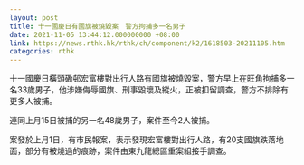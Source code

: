 ```yaml
---
layout: post
title: 十一國慶日有國旗被燒毀案　警方拘捕多一名男子
date: 2021-11-05 13:44:12.000000000 +08:00
link: https://news.rthk.hk/rthk/ch/component/k2/1618503-20211105.htm
categories: rthk
---
```


十一國慶日橫頭磡邨宏富樓對出行人路有國旗被燒毀案，警方早上在旺角拘捕多一名33歲男子，他涉嫌侮辱國旗、刑事毀壞及縱火，正被扣留調查，警方不排除有更多人被捕。

連同上月15日被捕的另一名48歲男子，案件至今2人被捕。

案發於上月1日，有市民報案，表示發現宏富樓對出行人路，有20支國旗跌落地面，部分有被燒過的痕跡，案件由東九龍總區重案組接手調查。
